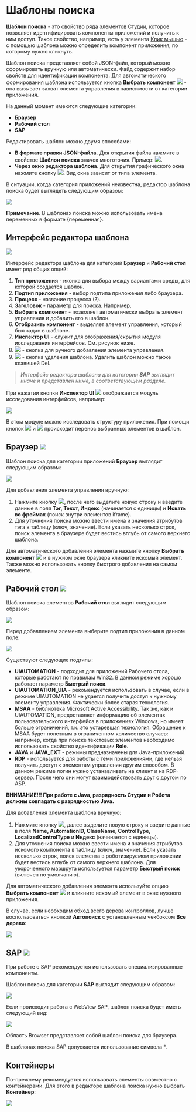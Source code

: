 # Шаблоны поиска

**Шаблон поиска** - это свойство ряда элементов Студии, которое позволяет идентифицировать компоненты приложений и получить к ним доступ. Такое свойство, например, есть у элемента [Клик мышью](https://docs.primo-rpa.ru/primo-rpa/g_elements/osnovnye-elementy/els_uiinteraction/el_click) - с помощью шаблона можно определить компонент приложения, по которому нужно кликнуть.

Шаблон поиска представляет собой JSON-файл, который можно сформировать вручную или автоматически. Файд содержит набор свойств для идентификации компонента. Для автоматического формирования шаблона используется кнопка **Выбрать компонент** ![](<../../../.gitbook/assets/image (794).png>) - она вызывает захват элемента управления в зависимости от категории приложения. 

На данный момент имеются следующие категории:

* **Браузер**
* **Рабочий стол**
* **SAP** 

Редактировать шаблон можно двумя способами:
* **В формате правки JSON-файла.** Для открытия файла нажмите в свойстве **Шаблон поиска** значок многоточия. Пример: ![](<../../../.gitbook/assets/Шаблон поиска. Многоточие (2).png>). 
* **Через окно редактора шаблона**. Для открытия графического окна нажмите кнопку ![](<../../../.gitbook/assets/image (516) (1) (2) (1) (1) (2) (2).png>). Вид окна зависит от типа элемента.

В ситуации, когда категория приложений неизвестна, редактор шаблона поиска будет выглядеть следующим образом:

![](<../../../.gitbook/assets/image (959).png>)

**Примечание**. В шаблонах поиска можно использовать имена переменных в формате {переменная}.

## Интерфейс редактора шаблона

![](<../../../.gitbook/assets/Категория. Браузер.png>)

Интерфейс редактора шаблона для категорий **Браузер** и **Рабочий стол** имеет ряд общих опций:

1. **Тип приложения** - иконка для выбора между вариантами среды, для которой создается шаблон.
2. **Подтип приложения** - выбор подтипа приложения либо браузера.
3. **Процесс** - название процесса (?).
4. **Заголовок** - параметр для поиска. Например, 
5. **Выбрать компонент** - позволяет автоматически выбрать элемент управления и добавить его в шаблон.
6. **Отобразить компонент** - выделяет элемент управления, который был задан в шаблоне.
7. **Инспектор UI** - служит для отображения/скрытия модуля исследования интерфейсов. См. рисунок ниже.
8.  ![](<../../../.gitbook/assets/12 (2) (3) (1) (1) (1).png>) - кнопка для ручного добавления элемента управления.
9. ![](<../../../.gitbook/assets/13 (1) (1) (2) (1) (1) (1).png>) - кнопка удаления шаблона. Удалить шаблон можно также клавишей Del.

> *Интерфейс редактора шаблона для категории **SAP** выглядит иначе и представлен ниже, в соответствующем разделе.*

При нажатии кнопки **Инспектор UI** ![](<../../../.gitbook/assets/6 (2).png>) отображается модуль исследования интерфейсов, например:

![](../../../.gitbook/assets/17.png)

В этом модуле можно исследовать структуру приложения. При помощи кнопок ![](<../../../.gitbook/assets/18 (1) (2) (1) (1) (2) (2).png>) и ![](<../../../.gitbook/assets/19 (1) (2) (1) (1) (2).png>) происходит перенос выбранных элементов в шаблон.


## Браузер ![](<../../../.gitbook/assets/Категория. Браузер.png>)

Шаблон поиска для категории приложений **Браузер** выглядит следующим образом:

![](<../../../.gitbook/assets/image (562).png>)

Для добавления элемента управления вручную:
1. Нажмите кнопку ![](<../../../.gitbook/assets/12 (2) (3) (1) (1) (1).png>), после чего выделите новую строку и введите данные в поля **Тэг, Текст, Индекс** (начинается с единицы) и **Искать во фреймах** (поиск внутри элементов iframe). 
2. Для уточнения поиска можно ввести имена и значения атрибутов тэга в таблицу (ключ, значение). Если указать несколько строк, поиск элемента в браузере будет вестись вглубь от самого верхнего шаблона.

Для автоматического добавления элемента нажмите кнопку **Выбрать компонент** ![](<../../../.gitbook/assets/14 (1) (2) (1) (1) (2) (2).png>) и в нужном окне браузера кликните искомый элемент. Также можно использовать кнопку быстрого добавления на самом элементе.

## Рабочий стол ![](<../../../.gitbook/assets/Категория. Десктоп.png>)

Шаблон поиска элементов **Рабочий стол** выглядит следующим образом:

![](<../../../.gitbook/assets/image (942).png>)

Перед добавлением элемента выберите подтип приложения в данном поле:

![](<../../../.gitbook/assets/Шаблон. Подтип приложения.png>)

Существуют следующие подтипы:

* **UIAUTOMATION** - подходит для приложений Рабочего стола, которые работают по правилам Win32. В данном режиме хорошо работает параметр **Быстрый поиск**.
* **UIAUTOMATION_UIA** - рекомендуется использовать в случае, если в режиме UIAUTOMATION не удается получить доступ к нужному элементу управления. Фактически более старая технология.
* **MSAA** - библиотека Microsoft Active Accessibility. Так же, как и UIAUTOMATION, предоставляет информацию об элементах пользовательского интерфейса в приложениях Windows, но имеет больше ограничений, т.к. это устаревшая технология. Обращение к MSAA будет полезным в ограниченном количество случаев: например, когда при поиске текстовых элементов необходимо использовать свойство идентификации **Role**. 
* **JAVA** и **JAVA_EXT** - режимы предназначены для Java-приложений.
* **RDP** - используется для работы с теми приложениями, где нельзя получить доступ к элементам управления другим способом. В данном режиме логин нужно устанавливать на клиент и на RDP-сервер. После чего они могут взаимодействовать друг с другом по ASP. 

**ВНИМАНИЕ!!! При работе с Java, разрядность Студии и Робота должны совпадать с разрядностью Java.**

Для добавления элемента шаблона вручную:
1. Нажмите кнопку ![](<../../../.gitbook/assets/12 (2) (3) (1) (1) (2) (2).png>), далее выделите новую строку и введите данные в поля **Name, AutomationID, ClassName, ControlType, LocalizedControlType** и **Индекс** (начинается с единицы). 
2. Для уточнения поиска можно ввести имена и значения атрибутов искомого компонента в таблицу (ключ, значение). Если указать несколько строк, поиск элемента в роботизируемом приложении будет вестись вглубь от самого верхнего шаблона. Для укороченного маршрута используется параметр **Быстрый поиск** (включен по умолчанию).

Для автоматического добавления элемента используйте опцию **Выбрать компонент** ![](<../../../.gitbook/assets/14 (1) (2) (1) (1) (2).png>) и кликните искомый элемент в окне нужного приложения.

В случае, если необходим обход всего дерева контроллов, лучше воспользоваться кнопкой **Автопоиск** с установленным чекбоксом **Все дерево**:

![](<../../../.gitbook/assets/image (453).png>)

## SAP ![](<../../../.gitbook/assets/Категория. SAP.png>)

При работе с SAP рекомендуется использовать специализированные компоненты.

Шаблон поиска для категории **SAP** выглядит следующим образом:

![](<../../../.gitbook/assets/image (551).png>)

Если происходит работа с WebView SAP, шаблон поиска будет иметь следующий вид:

![](<../../../.gitbook/assets/image (465).png>)

Область Browser представляет собой шаблон поиска для браузера.

В шаблонах поиска SAP допускается использование символа \*.

## Контейнеры

По-прежнему рекомендуется использовать элементы совместно с контейнерами. Для этого в редакторе шаблона поиска нужно выбрать **Контейнер**:

![](<../../../.gitbook/assets/image (509) (1) (2) (1) (1) (2).png>)
